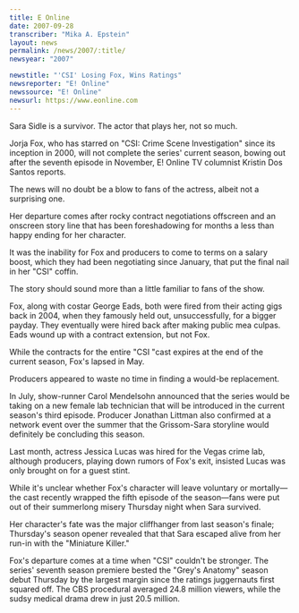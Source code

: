 ```yaml
---
title: E Online
date: 2007-09-28
transcriber: "Mika A. Epstein"
layout: news
permalink: /news/2007/:title/
newsyear: "2007"

newstitle: "'CSI' Losing Fox, Wins Ratings"
newsreporter: "E! Online"
newssource: "E! Online"
newsurl: https://www.eonline.com
---
```


Sara Sidle is a survivor. The actor that plays her, not so much.

Jorja Fox, who has starred on "CSI: Crime Scene Investigation" since its inception in 2000, will not complete the series' current season, bowing out after the seventh episode in November, E! Online TV columnist Kristin Dos Santos reports.

The news will no doubt be a blow to fans of the actress, albeit not a surprising one.

Her departure comes after rocky contract negotiations offscreen and an onscreen story line that has been foreshadowing for months a less than happy ending for her character.

It was the inability for Fox and producers to come to terms on a salary boost, which they had been negotiating since January, that put the final nail in her "CSI" coffin.

The story should sound more than a little familiar to fans of the show.

Fox, along with costar George Eads, both were fired from their acting gigs back in 2004, when they famously held out, unsuccessfully, for a bigger payday. They eventually were hired back after making public mea culpas. Eads wound up with a contract extension, but not Fox.

While the contracts for the entire "CSI "cast expires at the end of the current season, Fox's lapsed in May.

Producers appeared to waste no time in finding a would-be replacement.

In July, show-runner Carol Mendelsohn announced that the series would be taking on a new female lab technician that will be introduced in the current season's third episode. Producer Jonathan Littman also confirmed at a network event over the summer that the Grissom-Sara storyline would definitely be concluding this season.

Last month, actress Jessica Lucas was hired for the Vegas crime lab, although producers, playing down rumors of Fox's exit, insisted Lucas was only brought on for a guest stint.

While it's unclear whether Fox's character will leave voluntary or mortally&mdash;the cast recently wrapped the fifth episode of the season&mdash;fans were put out of their summerlong misery Thursday night when Sara survived.

Her character's fate was the major cliffhanger from last season's finale; Thursday's season opener revealed that that Sara escaped alive from her run-in with the "Miniature Killer."

Fox's departure comes at a time when "CSI" couldn't be stronger. The series' seventh season premiere bested the "Grey's Anatomy" season debut Thursday by the largest margin since the ratings juggernauts first squared off. The CBS procedural averaged 24.8 million viewers, while the sudsy medical drama drew in just 20.5 million.
